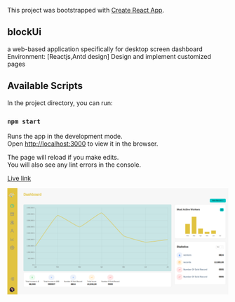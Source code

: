 This project was bootstrapped with [Create React App](https://github.com/facebook/create-react-app).



## blockUi
a web-based application specifically for desktop screen dashboard Environment: [Reactjs,Antd design] Design and implement customized pages



## Available Scripts

In the project directory, you can run:

### `npm start`

Runs the app in the development mode.<br>
Open [http://localhost:3000](http://localhost:3000) to view it in the browser.

The page will reload if you make edits.<br>
You will also see any lint errors in the console.

[Live link](https://blocksui.netlify.app/#/)

[<img src="./Block.png"/>](https://blocksui.netlify.app/#/)
